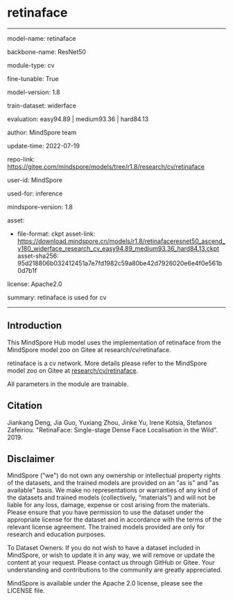 # retinaface

---

model-name: retinaface

backbone-name: ResNet50

module-type: cv

fine-tunable: True

model-version: 1.8

train-dataset: widerface

evaluation: easy94.89 | medium93.36 | hard84.13

author: MindSpore team

update-time: 2022-07-19

repo-link: <https://gitee.com/mindspore/models/tree/r1.8/research/cv/retinaface>

user-id: MindSpore

used-for: inference

mindspore-version: 1.8

asset:

-
    file-format: ckpt
    asset-link: <https://download.mindspore.cn/models/r1.8/retinafaceresnet50_ascend_v180_widerface_research_cv_easy94.89_medium93.36_hard84.13.ckpt>
    asset-sha256: 95d218806b032412451a7e7fd1982c59a80be42d7926020e6e4f0e561b0d7b1f

license: Apache2.0

summary: retinaface is used for cv

---

## Introduction

This MindSpore Hub model uses the implementation of retinaface from the MindSpore model zoo on Gitee at research/cv/retinaface.

retinaface is a cv network. More details please refer to the MindSpore model zoo on Gitee at [research/cv/retinaface](https://gitee.com/mindspore/models/blob/r1.8/research/cv/retinaface/README_CN.md).

All parameters in the module are trainable.

## Citation

Jiankang Deng, Jia Guo, Yuxiang Zhou, Jinke Yu, Irene Kotsia, Stefanos Zafeiriou. "RetinaFace: Single-stage Dense Face Localisation in the Wild". 2019.

## Disclaimer

MindSpore ("we") do not own any ownership or intellectual property rights of the datasets, and the trained models are provided on an "as is" and "as available" basis. We make no representations or warranties of any kind of the datasets and trained models (collectively, “materials”) and will not be liable for any loss, damage, expense or cost arising from the materials. Please ensure that you have permission to use the dataset under the appropriate license for the dataset and in accordance with the terms of the relevant license agreement. The trained models provided are only for research and education purposes.

To Dataset Owners: If you do not wish to have a dataset included in MindSpore, or wish to update it in any way, we will remove or update the content at your request. Please contact us through GitHub or Gitee. Your understanding and contributions to the community are greatly appreciated.

MindSpore is available under the Apache 2.0 license, please see the LICENSE file.
